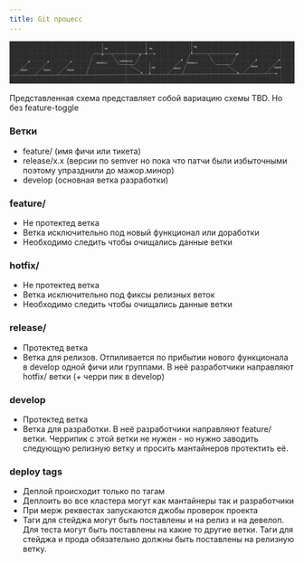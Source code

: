 ```yaml
---
title: Git процесс
---
```


![Git TBD](/img/git.jpg)

Представленная схема представляет собой вариацию схемы TBD. Но без feature-toggle

### Ветки
 - feature/ (имя фичи или тикета)
 - release/x.x (версии по semver но пока что патчи были избыточными поэтому упразднили до мажор.минор)
 - develop (основная ветка разработки)

### feature/
 - Не протектед ветка
 - Ветка исключительно под новый функционал или доработки
 - Необходимо следить чтобы очищались данные ветки

 ### hotfix/
 - Не протектед ветка
 - Ветка исключительно под фиксы релизных веток
 - Необходимо следить чтобы очищались данные ветки

### release/
 - Протектед ветка
 - Ветка для релизов. Отпиливается по прибытии нового функционала в develop одной фичи или группами. В неё разработчики направляют hotfix/ ветки (+ черри пик в develop)

### develop
 - Протектед ветка
 - Ветка для разработки. В неё разработчики направляют feature/ ветки. Черрипик с этой ветки не нужен - но нужно заводить следующую релизную ветку и просить мантайнеров протектить её.


 ### deploy tags
 - Деплой происходит только по тагам
 - Деплоить во все кластера могут как мантайнеры так и разработчики
 - При мерж реквестах запускаются джобы проверок проекта
 - Таги для стейджа могут быть поставлены и на релиз и на девелоп. Для теста могут быть поставлены на какие то другие ветки. Таги для стейджа и прода обязательно должны быть поставлены на релизную ветку.